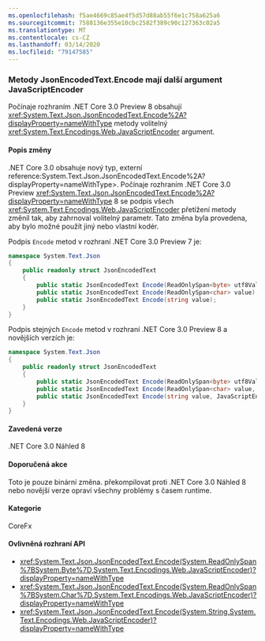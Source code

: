 ```yaml
---
ms.openlocfilehash: f5ae4669c85ae4f5d57d88ab55f6e1c758a625a6
ms.sourcegitcommit: 7588136e355e10cbc2582f389c90c127363c02a5
ms.translationtype: MT
ms.contentlocale: cs-CZ
ms.lasthandoff: 03/14/2020
ms.locfileid: "79147585"
---
```

### <a name="jsonencodedtextencode-methods-have-an-additional-javascriptencoder-argument"></a>Metody JsonEncodedText.Encode mají další argument JavaScriptEncoder

Počínaje rozhraním .NET Core 3.0 Preview 8 obsahují <xref:System.Text.Json.JsonEncodedText.Encode%2A?displayProperty=nameWithType> metody volitelný <xref:System.Text.Encodings.Web.JavaScriptEncoder> argument.

#### <a name="change-description"></a>Popis změny

.NET Core 3.0 obsahuje nový typ, externí reference:System.Text.Json.JsonEncodedText.Encode%2A?displayProperty=nameWithType>. Počínaje rozhraním .NET Core 3.0 Preview <xref:System.Text.Json.JsonEncodedText.Encode%2A?displayProperty=nameWithType> 8 se podpis všech <xref:System.Text.Encodings.Web.JavaScriptEncoder> přetížení metody změnil tak, aby zahrnoval volitelný parametr. Tato změna byla provedena, aby bylo možné použít jiný nebo vlastní kodér.

Podpis `Encode` metod v rozhraní .NET Core 3.0 Preview 7 je:

```csharp
namespace System.Text.Json
{
    public readonly struct JsonEncodedText
    {
        public static JsonEncodedText Encode(ReadOnlySpan<byte> utf8Value);
        public static JsonEncodedText Encode(ReadOnlySpan<char> value);
        public static JsonEncodedText Encode(string value);
    }
}
```

Podpis stejných `Encode` metod v rozhraní .NET Core 3.0 Preview 8 a novějších verzích je:

```csharp
namespace System.Text.Json
{
    public readonly struct JsonEncodedText
    {
        public static JsonEncodedText Encode(ReadOnlySpan<byte> utf8Value, JavaScriptEncoder encoder = null);
        public static JsonEncodedText Encode(ReadOnlySpan<char> value, JavaScriptEncoder encoder = null);
        public static JsonEncodedText Encode(string value, JavaScriptEncoder encoder = null);
    }
}
```

#### <a name="version-introduced"></a>Zavedená verze

.NET Core 3.0 Náhled 8

#### <a name="recommended-action"></a>Doporučená akce

Toto je pouze binární změna. překompilovat proti .NET Core 3.0 Náhled 8 nebo novější verze opraví všechny problémy s časem runtime.

#### <a name="category"></a>Kategorie

CoreFx

#### <a name="affected-apis"></a>Ovlivněná rozhraní API

- <xref:System.Text.Json.JsonEncodedText.Encode(System.ReadOnlySpan%7BSystem.Byte%7D,System.Text.Encodings.Web.JavaScriptEncoder)?displayProperty=nameWithType>
- <xref:System.Text.Json.JsonEncodedText.Encode(System.ReadOnlySpan%7BSystem.Char%7D,System.Text.Encodings.Web.JavaScriptEncoder)?displayProperty=nameWithType>
- <xref:System.Text.Json.JsonEncodedText.Encode(System.String,System.Text.Encodings.Web.JavaScriptEncoder)?displayProperty=nameWithType>

<!--

### Affected APIs

- `M:System.Text.Json.JsonEncodedText.Encode(System.ReadOnlySpan{System.Byte},System.Text.Encodings.Web.JavaScriptEncoder)`
- `M:System.Text.Json.JsonEncodedText.Encode(System.ReadOnlySpan{System.Char},System.Text.Encodings.Web.JavaScriptEncoder)`
- `M:System.Text.Json.JsonEncodedText.Encode(System.String,System.Text.Encodings.Web.JavaScriptEncoder)`

-->
